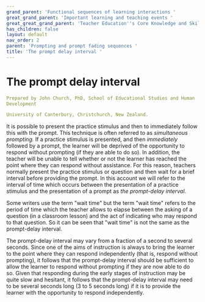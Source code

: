 ```yaml
---
grand_parent: 'Functional sequences of learning interactions '
great_grand_parent: 'Important learning and teaching events '
great_great_grand_parent: 'Teacher Education''s Core Knowledge and Skills.'
has_children: false
layout: default
nav_order: 2
parent: 'Prompting and prompt fading sequences '
title: 'The prompt delay interval '
---
```

# The prompt delay interval


```yaml
Prepared by John Church, PhD, School of Educational Studies and Human
Development

University of Canterbury, Christchurch, New Zealand.
```


It is possible to present the practice stimulus and then to immediately
follow this with the prompt. This technique is often referred to as
*simultaneous prompting.* If a practice stimulus is presented, and then
*immediately* followed by a prompt, the learner will be deprived of the
opportunity to respond without prompting (if they are able to do so). In
addition, the teacher will be unable to tell whether or not the learner
has reached the point where they can respond without assistance. For
this reason, teachers normally present the practice stimulus or question
and then wait for a brief interval before providing the prompt. In this
account we will refer to the interval of time which occurs between the
presentation of a practice stimulus and the presentation of a prompt as
*the prompt-delay interval*.

Some writers use the term "wait time" but the term "wait time" refers to
the period of time which the teacher allows to elapse between the asking
of a question (in a classroom lesson) and the act of indicating who may
respond to that question. So it can be seen that "wait time" is not the
same as the prompt-delay interval.

The prompt-delay interval may vary from a fraction of a second to
several seconds. Since one of the aims of instruction is always to bring
the learner to the point where they can respond independently (that is,
respond without prompting), it follows that the prompt-delay interval
should be sufficient to allow the learner to respond without prompting
if they are now able to do so. Given that responding during the early
stages of instruction may be quite slow and hesitant, it follows that
the prompt-delay interval may need to be several seconds long (3 to 5
seconds long) if it is to provide the learner with the opportunity to
respond independently.
